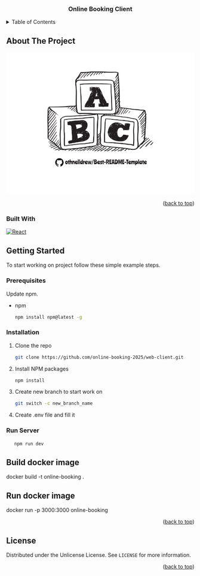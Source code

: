 <a id="readme-top"></a>

<div align="center">
  <h3 align="center">Online Booking Client</h3>
</div>

<!-- TABLE OF CONTENTS -->

<details>
  <summary>Table of Contents</summary>
  <ol>
    <li>
      <a href="#about-the-project">About The Project</a>
      <ul>
        <li><a href="#built-with">Built With</a></li>
      </ul>
    </li>
    <li>
      <a href="#getting-started">Getting Started</a>
      <ul>
        <li><a href="#prerequisites">Prerequisites</a></li>
        <li><a href="#installation">Installation</a></li>
        <li><a href="#run-server">Run Server</a></li>
        <li><a href="#build-docker-image">Build docker image</a></li>
        <li><a href="#run-docker-image">Run docker image</a></li>
      </ul>
    </li>
    <li><a href="#license">License</a></li>
  </ol>
</details>

<!-- ABOUT THE PROJECT -->

## About The Project

[![Product Name Screen Shot][product-screenshot]](https://online-booking-2025.net)

<p align="right">(<a href="#readme-top">back to top</a>)</p>

### Built With

[![React][React.js]][React-url]

## Getting Started

To start working on project follow these simple example steps.

### Prerequisites

Update npm.

- npm
  ```sh
  npm install npm@latest -g
  ```

### Installation

1. Clone the repo
   ```sh
   git clone https://github.com/online-booking-2025/web-client.git
   ```
2. Install NPM packages
   ```sh
   npm install
   ```
3. Create new branch to start work on
   ```sh
   git switch -c new_branch_name
   ```
4. Create .env file and fill it

### Run Server

```sh
   npm run dev
```

## Build docker image

docker build -t online-booking .

## Run docker image

docker run -p 3000:3000 online-booking

<p align="right">(<a href="#readme-top">back to top</a>)</p>

<!-- LICENSE -->

## License

Distributed under the Unlicense License. See `LICENSE` for more information.

<p align="right">(<a href="#readme-top">back to top</a>)</p>

<!-- MARKDOWN LINKS & IMAGES -->

[product-screenshot]: public/images/template-logo.png
[React.js]: https://img.shields.io/badge/React-20232A?style=for-the-badge&logo=react&logoColor=61DAFB
[React-url]: https://reactjs.org/

